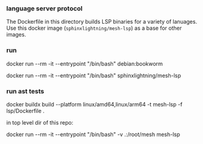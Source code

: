 ### language server protocol

The Dockerfile in this directory builds LSP binaries for a variety of lanuages. Use this docker image (`sphinxlightning/mesh-lsp`) as a base for other images.

### run

docker run --rm -it --entrypoint "/bin/bash" debian:bookworm

docker run --rm -it --entrypoint "/bin/bash" sphinxlightning/mesh-lsp

### run ast tests

docker buildx build --platform linux/amd64,linux/arm64 -t mesh-lsp -f lsp/Dockerfile .

in top level dir of this repo:

docker run --rm -it --entrypoint "/bin/bash" -v .:/root/mesh mesh-lsp
